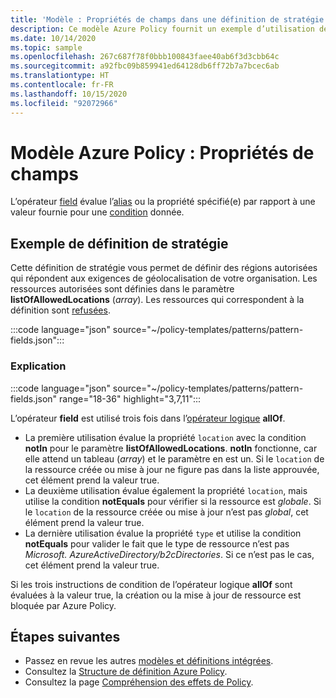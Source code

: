 ```yaml
---
title: 'Modèle : Propriétés de champs dans une définition de stratégie'
description: Ce modèle Azure Policy fournit un exemple d’utilisation des propriétés de champs dans une définition de stratégie.
ms.date: 10/14/2020
ms.topic: sample
ms.openlocfilehash: 267c687f78f0bbb100843faee40ab6f3d3cbb64c
ms.sourcegitcommit: a92fbc09b859941ed64128db6ff72b7a7bcec6ab
ms.translationtype: HT
ms.contentlocale: fr-FR
ms.lasthandoff: 10/15/2020
ms.locfileid: "92072966"
---
```

# <a name="azure-policy-pattern-field-properties"></a>Modèle Azure Policy : Propriétés de champs

L’opérateur [field](../concepts/definition-structure.md#fields) évalue l’[alias](../concepts/definition-structure.md#aliases) ou la propriété spécifié(e) par rapport à une valeur fournie pour une [ condition](../concepts/definition-structure.md#conditions) donnée.

## <a name="sample-policy-definition"></a>Exemple de définition de stratégie

Cette définition de stratégie vous permet de définir des régions autorisées qui répondent aux exigences de géolocalisation de votre organisation. Les ressources autorisées sont définies dans le paramètre **listOfAllowedLocations** (_array_). Les ressources qui correspondent à la définition sont [refusées](../concepts/effects.md#deny).

:::code language="json" source="~/policy-templates/patterns/pattern-fields.json":::

### <a name="explanation"></a>Explication

:::code language="json" source="~/policy-templates/patterns/pattern-fields.json" range="18-36" highlight="3,7,11":::

L’opérateur **field** est utilisé trois fois dans l’[opérateur logique](../concepts/definition-structure.md#logical-operators) **allOf**.

- La première utilisation évalue la propriété `location` avec la condition **notIn** pour le paramètre **listOfAllowedLocations**. **notIn** fonctionne, car elle attend un tableau (_array_) et le paramètre en est un. Si le `location` de la ressource créée ou mise à jour ne figure pas dans la liste approuvée, cet élément prend la valeur true.
- La deuxième utilisation évalue également la propriété `location`, mais utilise la condition **notEquals** pour vérifier si la ressource est _globale_. Si le `location` de la ressource créée ou mise à jour n’est pas _global_, cet élément prend la valeur true.
- La dernière utilisation évalue la propriété `type` et utilise la condition **notEquals** pour valider le fait que le type de ressource n’est pas _Microsoft. AzureActiveDirectory/b2cDirectories_. Si ce n’est pas le cas, cet élément prend la valeur true.

Si les trois instructions de condition de l’opérateur logique **allOf** sont évaluées à la valeur true, la création ou la mise à jour de ressource est bloquée par Azure Policy.

## <a name="next-steps"></a>Étapes suivantes

- Passez en revue les autres [modèles et définitions intégrées](./index.md).
- Consultez la [Structure de définition Azure Policy](../concepts/definition-structure.md).
- Consultez la page [Compréhension des effets de Policy](../concepts/effects.md).